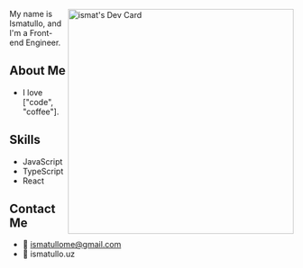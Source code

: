 
<a href="https://app.daily.dev/ismat"><img src="https://api.daily.dev/devcards/95910bda44bf4b8492e2c415650a665f.png?r=yc9" width="400" alt="ismat's Dev Card" align="right"/></a>
  
My name is Ismatullo, and I'm a Front-end Engineer.

## About Me

- I love ["code", "coffee"].

## Skills

- JavaScript
- TypeScript
- React

## Contact Me

- :email: ismatullome@gmail.com
- :link: ismatullo.uz

